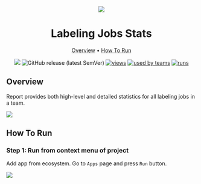 <div align="center" markdown>

<img src="https://i.imgur.com/XThSU5x.png"/>

# Labeling Jobs Stats

<p align="center">

  <a href="#Overview">Overview</a> •
  <a href="#How-To-Run">How To Run</a>
</p>

[![](https://img.shields.io/badge/slack-chat-green.svg?logo=slack)](https://supervise.ly/slack)
![GitHub release (latest SemVer)](https://img.shields.io/github/v/release/supervisely-ecosystem/labeling-jobs-stats)
[![views](https://app.supervise.ly/public/api/v3/ecosystem.counters?repo=supervisely-ecosystem/labeling-jobs-stats&counter=views&label=views)](https://supervise.ly)
[![used by teams](https://app.supervise.ly/public/api/v3/ecosystem.counters?repo=supervisely-ecosystem/labeling-jobs-stats&counter=downloads&label=used%20by%20teams)](https://supervise.ly)
[![runs](https://app.supervise.ly/public/api/v3/ecosystem.counters?repo=supervisely-ecosystem/labeling-jobs-stats&counter=runs&label=runs&123)](https://supervise.ly)

</div>

## Overview

Report provides both high-level and detailed statistics for all labeling jobs in a team.

<img src="https://i.imgur.com/8OtF0I2.png"/>

## How To Run

### Step 1: Run from context menu of project

Add app from ecosystem. Go to `Apps` page and press `Run` button.

<img src="https://i.imgur.com/qseZSxh.png"/>


